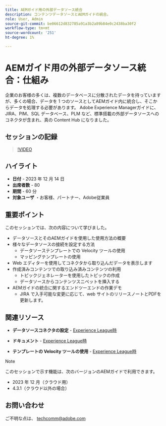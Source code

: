 ```yaml
---
title: AEMガイド用の外部データソース統合
description: コンテンツデータソースとAEMガイドの統合。
role: User, Admin
source-git-commit: be06612d832785a91a3b2a89b84e0c2438ba30f2
workflow-type: tm+mt
source-wordcount: '251'
ht-degree: 1%

---
```


# AEMガイド用の外部データソース統合：仕組み

企業のお客様の多くは、複数のデータベースに分散されたデータを持っていますが、多くの場合、データを 1 つのソースとしてAEMガイド内に統合し、そこからデータを処理する必要があります。
Adobe Experience Managerガイドに、JIRA、PIM、SQL データベース、PLM など、標準搭載の外部データソースへのコネクタが含まれ、真の Content Hub になりました。


## セッションの記録

>[!VIDEO](https://video.tv.adobe.com/v/3426542/datasources-aem-guides)

## ハイライト

- **日付** - 2023 年 12 月 14 日
- **出席者数** - 80
- **期間** - 60 分
- **対象ユーザ** ・お客様、パートナー、Adobe従業員

## 重要ポイント

このセッションでは、次の内容について学びました。
- データソースとそのAEMガイドを使用した使用方法の概要
- 様々なデータソースの接続を設定する方法
   - データソーステンプレートでの Velocity ツールの使用
   - マッピングテンプレートの使用
- Web エディターを使用してコネクタから取り込んだデータを表示します
- 作成済みコンテンツでの取り込み済みコンテンツの利用
   - トピックジェネレーターを使用したトピックの作成
   - データソースからコンテンツスニペットを挿入する
- AEMガイドの統合に関するエンドツーエンドの作業デモ
   - JIRA で入手可能な変更に応じて、web サイトのリリースノートとPDFを更新します。


## 関連リソース

- **データソースコネクタの設定** - [Experience League時](https://experienceleague.adobe.com/docs/experience-manager-guides/using/install-guide/cs-ig/web-editor-configs-cs/conf-data-source-connector-tools.html?lang=en)

- **ドキュメント** - [Experience League時](https://experienceleague.adobe.com/docs/experience-manager-guides/using/user-guide/author-content/create-preview-topics/author-content-aem-guides/work-with-web-editor/web-editor-content-snippet.html)

- **テンプレートの Velocity ツールの使用** - [Experience League時](https://experienceleague.adobe.com/docs/experience-manager-guides/using/user-guide/author-content/create-preview-topics/author-content-aem-guides/work-with-web-editor/web-editor-content-snippet.html?lang=en#use-velocity-tools)



>[!NOTE]
>
> このセッションで示す機能は、次のバージョンのAEMガイドで利用できます。
> - 2023 年 12 月（クラウド用）
> - 4.3.1（クラウド以外の場合）



## お問い合わせ

ご不明な点は、 <techcomm@adobe.com>
